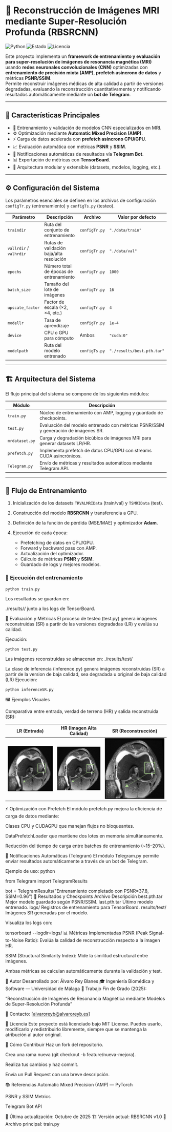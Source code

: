 # 🧠 Reconstrucción de Imágenes MRI mediante Super-Resolución Profunda (RBSRCNN)

![Python](https://img.shields.io/badge/Python-3.10%2B-blue)
![Estado](https://img.shields.io/badge/Estado-Completado-green)
![Licencia](https://img.shields.io/badge/Licencia-MIT-green)

Este proyecto implementa un **framework de entrenamiento y evaluación para super-resolución de imágenes de resonancia magnética (MRI)** usando **redes neuronales convolucionales (CNN)** optimizadas con **entrenamiento de precisión mixta (AMP)**, **prefetch asíncrono de datos** y métricas **PSNR/SSIM**.  
Permite reconstruir imágenes médicas de alta calidad a partir de versiones degradadas, evaluando la reconstrucción cuantitativamente y notificando resultados automáticamente mediante un **bot de Telegram**.

---

## 🚀 Características Principales

- 🧩 Entrenamiento y validación de modelos CNN especializados en MRI.  
- ⚙️ Optimización mediante **Automatic Mixed Precision (AMP)**.  
- ⚡ Carga de datos acelerada con **prefetch asíncrono CPU/GPU**.  
- 📈 Evaluación automática con métricas **PSNR** y **SSIM**.  
- 🤖 Notificaciones automáticas de resultados vía **Telegram Bot**.  
- 📊 Exportación de métricas con **TensorBoard**.  
- 🧱 Arquitectura modular y extensible (datasets, modelos, logging, etc.).

---

## ⚙️ Configuración del Sistema

Los parámetros esenciales se definen en los archivos de configuración `configTr.py` (entrenamiento) y `configTs.py` (testeo).

| Parámetro | Descripción | Archivo | Valor por defecto |
|------------|-------------|----------|------------------|
| `traindir` | Ruta del conjunto de entrenamiento | `configTr.py` | `"./data/train"` |
| `vallrdir` / `valhrdir` | Rutas de validación baja/alta resolución | `configTr.py` | `"./data/val"` |
| `epochs` | Número total de épocas de entrenamiento | `configTr.py` | `1000` |
| `batch_size` | Tamaño del lote de imágenes | `configTr.py` | `16` |
| `upscale_factor` | Factor de escala (×2, ×4, etc.) | `configTr.py` | `4` |
| `modellr` | Tasa de aprendizaje | `configTr.py` | `1e-4` |
| `device` | CPU o GPU para cómputo | Ambos | `"cuda:0"` |
| `modelpath` | Ruta del modelo entrenado | `configTs.py` | `"./results/best.pth.tar"` |

---

## 🏗️ Arquitectura del Sistema

El flujo principal del sistema se compone de los siguientes módulos:

| Módulo | Descripción |
|--------|--------------|
| `train.py` | Núcleo de entrenamiento con AMP, logging y guardado de checkpoints. |
| `test.py` | Evaluación del modelo entrenado con métricas PSNR/SSIM y generación de imágenes SR. |
| `mrdataset.py` | Carga y degradación bicúbica de imágenes MRI para generar datasets LR/HR. |
| `prefetch.py` | Implementa prefetch de datos CPU/GPU con streams CUDA asincrónicos. |
| `Telegram.py` | Envío de métricas y resultados automáticos mediante Telegram API. |

---

## 🧩 Flujo de Entrenamiento

1. Inicialización de los datasets `TRVALMRIData` (train/val) y `TSMRIData` (test).  
2. Construcción del modelo **RBSRCNN** y transferencia a GPU.  
3. Definición de la función de pérdida (MSE/MAE) y optimizador **Adam**.  
4. Ejecución de cada época:

   - Prefetching de datos en CPU/GPU.  
   - Forward y backward pass con AMP.  
   - Actualización del optimizador.  
   - Cálculo de métricas **PSNR** y **SSIM**.  
   - Guardado de logs y mejores modelos.  

### 🔧 Ejecución del entrenamiento

```  
python train.py
```
Los resultados se guardan en:

  
 
./results/<expname>/ junto a los logs de TensorBoard.

🧪 Evaluación y Métricas
El proceso de testeo (test.py) genera imágenes reconstruidas (SR) a partir de las versiones degradadas (LR) y evalúa su calidad.

Ejecución:
  
```
python test.py
```
Las imágenes reconstruidas se almacenan en: ./results/test/<expname>

La clase de inferencia (inference.py) genera imágenes reconstruidas (SR) a partir de la version de baja calidad, sea degradada u original de baja calidad (LR)
Ejecución:
  
```
python inferenceSR.py
```


🖼️ Ejemplos Visuales


Comparativa entre entrada, verdad de terreno (HR) y salida reconstruida (SR):

| LR (Entrada) | HR (Imagen Alta Calidad) | SR (Reconstrucción) |
|---------------|------------------------|----------------------|
| ![LR](results/exp1/lr.png) | ![HR](results/exp1/hr.png) | ![SR](results/exp1/sr.png) |


⚡ Optimización con Prefetch
El módulo prefetch.py mejora la eficiencia de carga de datos mediante:

Clases CPU y CUDAGPU que manejan flujos no bloqueantes.

DataPrefetchLoader que mantiene dos lotes en memoria simultáneamente.

Reducción del tiempo de carga entre batches de entrenamiento (~15–20%).

📡 Notificaciones Automáticas (Telegram)
El módulo Telegram.py permite enviar resultados automáticamente a través de un bot de Telegram.

Ejemplo de uso:
python
 
from Telegram import TelegramResults

bot = TelegramResults("Entrenamiento completado con PSNR=37.8, SSIM=0.96")
💾 Resultados y Checkpoints
Archivo	Descripción
best.pth.tar	Mejor modelo guardado según PSNR/SSIM.
last.pth.tar	Último modelo entrenado.
logs/	Registros de entrenamiento para TensorBoard.
results/test/	Imágenes SR generadas por el modelo.

Visualiza los logs con:

  

tensorboard --logdir=logs/
📊 Métricas Implementadas
PSNR (Peak Signal-to-Noise Ratio): Evalúa la calidad de reconstrucción respecto a la imagen HR.

SSIM (Structural Similarity Index): Mide la similitud estructural entre imágenes.

Ambas métricas se calculan automáticamente durante la validación y test.

🧍 Autor
Desarrollado por:
Álvaro Rey Blanes
🎓 Ingeniería Biomédica y Software — Universidad de Málaga
📅 Trabajo Fin de Grado (2025):

“Reconstrucción de Imágenes de Resonancia Magnética mediante Modelos de Super-Resolución Profunda”

📧 Contacto: [alvaroreyb@alvaroreyb.es]

🪪 Licencia
Este proyecto está licenciado bajo MIT License.
Puedes usarlo, modificarlo y redistribuirlo libremente, siempre que se mantenga la atribución al autor original.

🌟 Cómo Contribuir
Haz un fork del repositorio.

Crea una rama nueva (git checkout -b feature/nueva-mejora).

Realiza tus cambios y haz commit.

Envía un Pull Request con una breve descripción.

📚 Referencias
Automatic Mixed Precision (AMP) — PyTorch

PSNR y SSIM Metrics

Telegram Bot API

🧩 Última actualización: Octubre de 2025
🏗️ Versión actual: RBSRCNN v1.0
📄 Archivo principal: train.py
